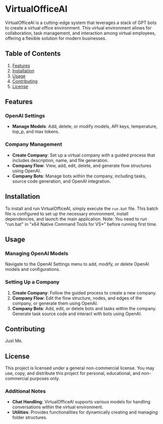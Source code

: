 # VirtualOfficeAI

VirtualOfficeAI is a cutting-edge system that leverages a stack of GPT bots to create a virtual office environment. This virtual environment allows for collaboration, task management, and interaction among virtual employees, offering a flexible solution for modern businesses.

## Table of Contents

1. [Features](#features)
2. [Installation](#installation)
3. [Usage](#usage)
4. [Contributing](#contributing)
5. [License](#license)

## Features

### OpenAI Settings

- **Manage Models**: Add, delete, or modify models, API keys, temperature, top_p, and max tokens.

### Company Management

- **Create Company**: Set up a virtual company with a guided process that includes description, name, and file generation.
- **Company Flow**: View, add, edit, delete, and generate flow structures using OpenAI.
- **Company Bots**: Manage bots within the company, including tasks, source code generation, and OpenAI integration.

## Installation

To install and run VirtualOfficeAI, simply execute the `run.bat` file. This batch file is configured to set up the necessary environment, install dependencies, and launch the main application.
Note: You need to run "run.bat" in "x64 Native Command Tools for VS*" before running first time.

## Usage

### Managing OpenAI Models

Navigate to the OpenAI Settings menu to add, modify, or delete OpenAI models and configurations.

### Setting Up a Company

1. **Create Company**: Follow the guided process to create a new company.
2. **Company Flow**: Edit the flow structure, nodes, and edges of the company, or generate them using OpenAI.
3. **Company Bots**: Add, edit, or delete bots and tasks within the company. Generate task source code and interact with bots using OpenAI.

## Contributing

Just Me.

## License

This project is licensed under a general non-commercial license. You may use, copy, and distribute this project for personal, educational, and non-commercial purposes only.

### Additional Notes

- **Chat Handling**: VirtualOfficeAI supports various models for handling conversations within the virtual environment.
- **Utilities**: Provides functionalities for dynamically creating and managing folder structures.

